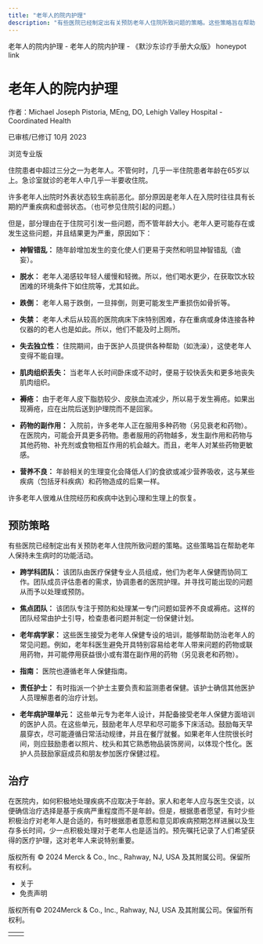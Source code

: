 ```yaml
---
title: "老年人的院内护理"
description: "有些医院已经制定出有关预防老年人住院所致问题的策略。这些策略旨在帮助老年人保持未生病时的功能活动。"
---
```


﻿老年人的院内护理 \- 老年人的院内护理 \- 《默沙东诊疗手册大众版》 honeypot link

# 老年人的院内护理

作者：Michael Joseph Pistoria, MEng, DO, Lehigh Valley Hospital - Coordinated Health

已审核/已修订 10月 2023

浏览专业版

住院患者中超过三分之一为老年人。不管何时，几乎一半住院患者年龄在65岁以上。急诊室就诊的老年人中几乎一半要收住院。

许多老年人出院时外表状态较生病前恶化。部分原因是老年人在入院时往往具有长期的严重疾病和虚弱状态。（也可参见住院引起的问题。）

但是，部分理由在于住院可引发一些问题，而不管年龄大小。老年人更可能存在或发生这些问题，并且结果更为严重，原因如下：

- **神智错乱：** 随年龄增加发生的变化使人们更易于突然和明显神智错乱（谵妄）。

- **脱水：** 老年人渴感较年轻人缓慢和轻微。所以，他们喝水更少，在获取饮水较困难的环境条件下如住院等，尤其如此。

- **跌倒：** 老年人易于跌倒，一旦摔倒，则更可能发生严重损伤如骨折等。

- **失禁：** 老年人术后从较高的医院病床下床特别困难，存在重病或身体连接各种仪器的的老人也是如此。所以，他们不能及时上厕所。

- **失去独立性：** 住院期间，由于医护人员提供各种帮助（如洗澡），这使老年人变得不能自理。

- **肌肉组织丢失：** 当老年人长时间卧床或不动时，便易于较快丢失和更多地丧失肌肉组织。

- **褥疮：** 由于老年人皮下脂肪较少、皮肤血流减少，所以易于发生褥疮。如果出现褥疮，应在出院后送到护理院而不是回家。

- **药物的副作用：** 入院前，许多老年人正在服用多种药物（另见衰老和药物）。在医院内，可能会开具更多药物。患者服用的药物越多，发生副作用和药物与其他药物、补充剂或食物相互作用的机会越大。而且，老年人对某些药物更敏感。

- **营养不良：** 年龄相关的生理变化会降低人们的食欲或减少营养吸收，这与某些疾病（包括牙科疾病）和药物造成的后果一样。


许多老年人很难从住院经历和疾病中达到心理和生理上的恢复。

## 预防策略

有些医院已经制定出有关预防老年人住院所致问题的策略。这些策略旨在帮助老年人保持未生病时的功能活动。

- **跨学科团队：** 该团队由医疗保健专业人员组成，他们为老年人保健而协同工作。团队成员评估患者的需求，协调患者的医院护理。并寻找可能出现的问题从而予以处理或预防。

- **焦点团队：** 该团队专注于预防和处理某一专门问题如营养不良或褥疮。这样的团队经常由护士引导，检查患者问题并制定一份保健计划。

- **老年病学家：** 这些医生接受为老年人保健专设的培训，能够帮助防治老年人的常见问题。例如，老年科医生避免开具特别容易给老年人带来问题的药物或联用药物，并可能停用获益很小或有潜在副作用的药物（另见衰老和药物）。

- **指南：** 医院也遵循老年人保健指南。

- **责任护士：** 有时指派一个护士主要负责和监测患者保健。该护士确信其他医护人员理解患者的治疗计划。

- **老年病护理单元：** 这些单元专为老年人设计，并配备接受老年人保健方面培训的医护人员。在这些单元，鼓励老年人尽早和尽可能多下床活动。鼓励每天早晨穿衣，尽可能遵循日常活动规律，并且在餐厅就餐。如果老年人住院很长时间，则应鼓励患者以照片、枕头和其它熟悉物品装饰房间，以体现个性化。医护人员鼓励家庭成员和朋友参加医疗保健过程。


## 治疗

在医院内，如何积极地处理疾病不应取决于年龄。家人和老年人应与医生交谈，以便确信治疗选择是基于疾病严重程度而不是年龄。但是，根据患者愿望，有时少些积极治疗对老年人是合适的，有时根据患者意愿和意见即疾病预期怎样进展以及生存多长时间，少一点积极处理对于老年人也是适当的。预先嘱托记录了人们希望获得的医疗护理，这对老年人来说特别重要。



版权所有 © 2024
Merck & Co., Inc., Rahway, NJ, USA 及其附属公司。保留所有权利。

- 关于
- 免责声明

版权所有© 2024Merck & Co., Inc., Rahway, NJ, USA 及其附属公司。保留所有权利。

|     |     |
| --- | --- |
|  |  |